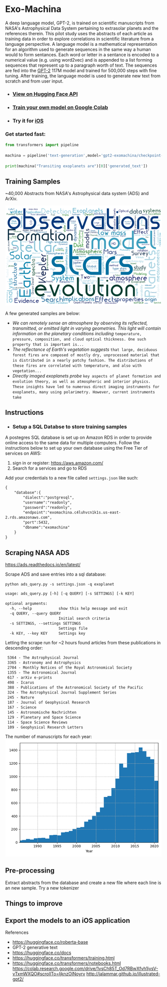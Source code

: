 # Exo-Machina
A deep language model, GPT-2, is trained on scientific manuscripts from NASA's Astrophysical Data System pertaining to extrasolar planets and the references therein. This pilot study uses the abstracts of each article as training data in order to explore correlations in scientific literature from a language perspective. A language model is a mathematical representation for an algorithm used to generate sequences in the same way a human would to form sentances. Each word or letter in a sentance is encoded to a numerical value (e.g. using word2vec) and is appended to a list forming sequences that represent up to a paragraph worth of text. The sequences are fed into the [GPT-2](https://openai.com/blog/better-language-models/) 117M model and trained for 500,000 steps with fine tuning. After training, the language model is used to generate new text from scratch and from user input. 

- ### [View on Hugging Face API](https://huggingface.co/pearsonkyle/gpt2-exomachina?text=We+can+remotely+sense+an+atmosphere+by+observing+its+reflected%2C+transmitted%2C+or+emitted+light+in+varying+geometries.+This+light+will+contain+information+on+the+planetary+conditions+including)

- ### [Train your own model on Google Colab](https://colab.research.google.com/drive/1Pur0rFi5YVdn7axYRacXWFMic4NxRexV?usp=sharing)

- ### Try it for [iOS](https://apps.apple.com/us/app/exo-machina/id1542390138)

### Get started fast:

```python
from transformers import pipeline

machina = pipeline('text-generation',model='gpt2-exomachina/checkpoint-320000', tokenizer='gpt2',config={'max_length':1600})

print(machina("Transiting exoplanets are")[0]['generated_text'])
```

## Training Samples
~40,000 Abstracts from NASA's Astrophysical data system (ADS) and ArXiv. 

![](Figures/exoplanet_keywords.png)

A few generated samples are below: 

- *We can remotely sense an atmosphere by observing its reflected, transmitted, or emitted light in varying geometries. This light will contain information on the planetary conditions including* `temperature, pressure, composition, and cloud optical thickness. One such property that is important is...`
- *The reflectance of Earth's vegetation suggests*
`that large, deciduous forest fires are composed of mostly dry, unprocessed material that is distributed in a nearly patchy fashion. The distributions of these fires are correlated with temperature, and also with vegetation...`
- *Directly imaged exoplanets probe* `key aspects of planet formation and evolution theory, as well as atmospheric and interior physics. These insights have led to numerous direct imaging instruments for exoplanets, many using polarimetry. However, current instruments take`

## Instructions

- ### Setup a SQL Databse to store training samples
A postegres SQL database is set up on Amazon RDS in order to provide online access to the same data for multiple computers. Follow the instructions below to set up your own database using the Free Tier of services on AWS: 

1. sign in or register: https://aws.amazon.com/
2. Search for a services and go to RDS 

Add your credentials to a new file called `settings.json` like such:
```
{
    "database":{
        "dialect":"postgresql",
        "username":"readonly",
        "password":"readonly",
        "endpoint":"exomachina.c4luhvcn1k1s.us-east-2.rds.amazonaws.com",
        "port":5432,
        "dbname":"exomachina"
    }
}
```

## Scraping NASA ADS

https://ads.readthedocs.io/en/latest/

Scrape ADS and save entries into a sql database: 

`python ads_query.py -s settings.json -q exoplanet`

```
usage: ads_query.py [-h] [-q QUERY] [-s SETTINGS] [-k KEY]

optional arguments:
  -h, --help            show this help message and exit
  -q QUERY, --query QUERY
                        Initial search criteria
  -s SETTINGS, --settings SETTINGS
                        Settings file
  -k KEY, --key KEY     Settings key
```

Letting the scrape run for ~2 hours found articles from these publications in descending order:
```
 5364 - The Astrophysical Journal
 3365 - Astronomy and Astrophysics
 2704 - Monthly Notices of the Royal Astronomical Society
 1355 - The Astronomical Journal
 617 - arXiv e-prints
 498 - Icarus
 388 - Publications of the Astronomical Society of the Pacific
 324 - The Astrophysical Journal Supplement Series
 245 - Nature
 187 - Journal of Geophysical Research
 167 - Science
 145 - Astronomische Nachrichten
 129 - Planetary and Space Science
 114 - Space Science Reviews
 109 - Geophysical Research Letters
```

The number of manuscripts for each year: 
![](Figures/exoplanet_histogram.png)

## Pre-processing
Extract abstracts from the database and create a new file where each line is an new sample. Try a new tokenizer

## Things to improve

## Export the models to an iOS application


References
- https://huggingface.co/roberta-base 
- GPT-2 generative text
- https://huggingface.co/docs
- https://huggingface.co/transformers/training.html
- https://huggingface.co/transformers/notebooks.html
https://colab.research.google.com/drive/1vsCh85T_Od7RBwXfvh1iysV-vTxmWXQO#scrollTo=ljknzOlNoyrv
http://jalammar.github.io/illustrated-gpt2/
